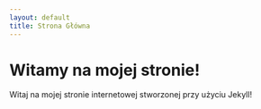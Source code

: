 ```yaml
---
layout: default
title: Strona Główna
---
```


# Witamy na mojej stronie!
Witaj na mojej stronie internetowej stworzonej przy użyciu Jekyll!
